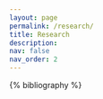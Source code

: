 ```yaml
---
layout: page
permalink: /research/
title: Research
description:
nav: false
nav_order: 2
---
```


<!-- _pages/publications.md -->
<div class="publications">

{% bibliography %}

</div>